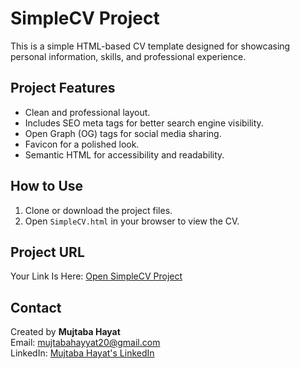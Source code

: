 # SimpleCV Project

This is a simple HTML-based CV template designed for showcasing personal information, skills, and professional experience.

## Project Features
- Clean and professional layout.
- Includes SEO meta tags for better search engine visibility.
- Open Graph (OG) tags for social media sharing.
- Favicon for a polished look.
- Semantic HTML for accessibility and readability.

## How to Use
1. Clone or download the project files.
2. Open `SimpleCV.html` in your browser to view the CV.

## Project URL
Your Link Is Here: [Open SimpleCV Project](https://github.com/Mujtaba0012/SimpleCV/blob/main/SimpleCv)


## Contact
Created by **Mujtaba Hayat**  
Email: [mujtabahayyat20@gmail.com](mailto:mujtabahayyat20@gmail.com)  
LinkedIn: [Mujtaba Hayat's LinkedIn](https://www.linkedin.com/in/mujtaba-hayyat-a60a51258/)
